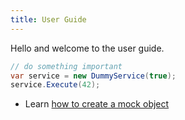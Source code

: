 ```yaml
---
title: User Guide
---
```


Hello and welcome to the user guide.

```csharp
// do something important
var service = new DummyService(true);
service.Execute(42);
```

 * Learn [how to create a mock object](creating-a-mock-object.md)
